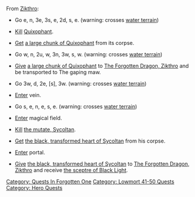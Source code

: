 From [Zikthro](Forgotten_Dragon,_Zikthro "wikilink"):

-   Go e, n, 3e, 3s, e, 2d, s, e. (warning: crosses [water
    terrain](Water_Terrain "wikilink"))

<!-- -->

-   [Kill](Kill "wikilink") [Quixophant](Quixophant "wikilink").

<!-- -->

-   [Get](Get "wikilink") [a large chunk of
    Quixophant](Large_Chunk_Of_Quixophant "wikilink") from its corpse.

<!-- -->

-   Go w, n, 2u, w, 3n, 3w, s, w. (warning: crosses [water
    terrain](Water_Terrain "wikilink"))

<!-- -->

-   [Give](Give "wikilink") [a large chunk of
    Quixophant](Large_Chunk_Of_Quixophant "wikilink") to [The Forgotten
    Dragon, Zikthro](Forgotten_Dragon,_Zikthro "wikilink") and be
    transported to The gaping maw.

<!-- -->

-   Go 3w, d, 2e, \[s\], 3w. (warning: crosses [water
    terrain](Water_Terrain "wikilink"))

<!-- -->

-   [Enter](Enter "wikilink") vein.

<!-- -->

-   Go s, e, n, e, s, e. (warning: crosses [water
    terrain](Water_Terrain "wikilink"))

<!-- -->

-   [Enter](Enter "wikilink") magical field.

<!-- -->

-   [Kill](Kill "wikilink") [the mutate,
    Sycoltan](Mutate,_Sycoltan "wikilink").

<!-- -->

-   [Get](Get "wikilink") [the black, transformed heart of
    Sycoltan](Black,_Transformed_Heart_Of_Sycoltan "wikilink") from his
    corpse.

<!-- -->

-   [Enter](Enter "wikilink") portal.

<!-- -->

-   [Give](Give "wikilink") [the black, transformed heart of
    Sycoltan](Black,_Transformed_Heart_Of_Sycoltan "wikilink") to [The
    Forgotten Dragon, Zikthro](Forgotten_Dragon,_Zikthro "wikilink") and
    receive [the sceptre of Black
    Light](Sceptre_Of_Black_Light "wikilink").

[Category: Quests In Forgotten
One](Category:_Quests_In_Forgotten_One "wikilink") [Category: Lowmort
41-50 Quests](Category:_Lowmort_41-50_Quests "wikilink") [Category: Hero
Quests](Category:_Hero_Quests "wikilink")
